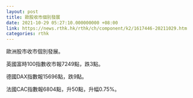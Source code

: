```yaml
---
layout: post
title: 歐股收市個別發展
date: 2021-10-29 05:27:10.000000000 +08:00
link: https://news.rthk.hk/rthk/ch/component/k2/1617446-20211029.htm
categories: rthk
---
```


歐洲股市收市個別發展。

英國富時100指數收市報7249點，跌3點。

德國DAX指數報15696點，跌9點。

法國CAC指數報6804點，升50點，升幅0.75%。

